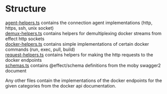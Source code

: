 # Structure

[agent-helpers.ts](./agent-helpers.ts) contains the connection agent implementations (http, https, ssh, unix socket)
<br>
[demux-helpers.ts](./demux-helpers.ts) contains helpers for demultiplexing docker streams from effect http sockets
<br>
[docker-helpers.ts](./docker-helpers.ts) contains simple implementations of certain docker commands (run, exec, pull, build)
<br>
[request-helpers.ts](./request-helpers.ts) contains helpers for making the http requests to the docker endpoints
<br>
[schemas.ts](./schemas.ts) contains @effect/schema definitions from the moby swagger2 document

Any other files contain the implementations of the docker endpoints for the given categories from the docker api documentation.
